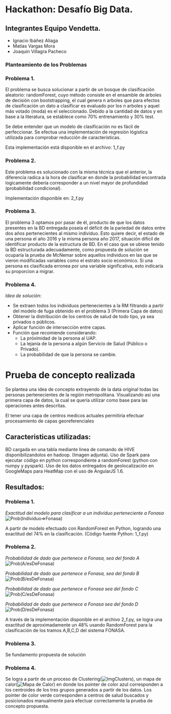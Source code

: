 # Hackathon: Desafío Big Data.

## Integrantes Equipo Vendetta.
- Ignacio Ibáñez Aliaga
- Matías Vargas Mora
- Joaquín Villagra Pacheco

### Planteamiento de los Problemas
### Problema 1.
El problema se busca solucionar a partir de un bosque de clasificación aleatorio: randomForest, cuyo método consiste en el ensamble
de árboles de decisión con bootstrapping, el cual genera n arboles que para efectos de clasificación un dato a clasificar es evaluado por los 
n arboles y aquel más votado (moda) es el seleccionado.
Debido a la cantidad de datos y en base a la literatura, se establece como 70% entrenamiento y 30% test.

Se debe entender que un modelo de clasificación no es fácil de perfeccionar.
Se efectua una implementación de regresión lógistica utilizada para comprobar reducción de caracteristicas.

Esta implementación está disponible en el archivo: 1_f.py

### Problema 2.
Este problema es solucionado con la misma técnica que el anterior, la diferencia radica a la hora de clasificar en donde la probabilidad 
encontrada logicamente debería corresponder a un nivel mayor de profundidad (probabilidad condicional).

Implementación disponible en: 2_f.py

### Problema 3.
El problema 3 optamos por pasar de él, producto de que los datos presentes en la BD entregada poseía el déficit de la pariedad de
datos entre dos años pertenecientes al mismo individuo. Esto quiere decir, el estado de una persona el año 2016 y la misma persona año 2017,
 situación dificil de identificar producto de la estructura de BD.
En el caso que se ubiese tenido la BD estructurada adecuadamente, como propuesta de solución se ocuparía la prueba de McNemar sobre aquellos
 individuos en las que se vieron modificadas variables como el estrato socio económico.
Si una persona es clasificada erronea por una variable significativa, esto indicaría su proporcion a migrar.

### Problema 4.
*Idea de solución*:
- Se extraen todos los individuos pertenecientes a la RM filtrando a partir del modelo de fuga obtenido en el problema 3 (Primera Capa de datos)
- Obtener la distribución de los centros de salud de todo tipo, ya sea privados o públicos.
- Aplicar función de intersección entre capas. 
- Función que recomiende considerando:
	- La próximidad de la persona al UAP.
	- La lejanía de la persona a algún Servicio de Salud (Público o Privado).
	- La probabilidad de que la persona se cambie.

# Prueba de concepto realizada
Se plantea una idea de concepto extrayendo de la data original todas las personas pertenecientes de la región metropolitana. Visualizando 
así una primera capa de datos, la cual se quería utilizar como base para las operaciones antes descritas. 

El tener una capa de centros medicos actuales permitiría efectuar procesamiento de capas georeferenciales 

## Caracteristicas utilizadas:
BD cargada en una tabla mediante linea de comando de HIVE disponibilizandolos en hadoop. (Imagen adjunta).
Uso de Spark para ejecutar código en python correspondiente a randomForest (python con numpy y pyspark).
Uso de los datos entregados de geolocalización en GoogleMaps para HeatMap con el uso de AngularJS 1.6.

## Resultados:

### Problema 1.
*Exactitud del modelo para clasificar a un individuo perteneciente a Fonasa*
![Prob(Individuo=>Fonasa)](https://github.com/JoaquinVillagra/Desafio_hackaton/tree/master/Imagenes/ExactitudDelModelo_desafio1.png)

A partir de modelo efectuado con RandomForest en Python, logrando una exactitud del 74% en la clasificación. (Código fuente Python: 1_f.py) 

### Problema 2.
*Probabilidad de dado que pertenece a Fonasa, sea del fondo A*
![Prob(A/esDeFonasa)](https://github.com/JoaquinVillagra/Desafio_hackaton/tree/master/Imagenes/TramoA.png)

*Probabilidad de dado que pertenece a Fonasa, sea del fondo B*
![Prob(B/esDeFonasa)](https://github.com/JoaquinVillagra/Desafio_hackaton/tree/master/Imagenes/TramoB.png)

*Probabilidad de dado que pertenece a Fonasa sea del fondo C*
![Prob(C/esDeFonasa)](https://github.com/JoaquinVillagra/Desafio_hackaton/tree/master/Imagenes/TramoC.png)

*Probabilidad de dado que pertenece a Fonasa sea del fondo D*
![Prob(D/esDeFonasa)](https://github.com/JoaquinVillagra/Desafio_hackaton/tree/master/Imagenes/TramoD.png)

A través de la implementación disponible en el archivo 2_f.py, se logra una exactitud de aproximadamente un 48% usando RandomForest para la clasificación de los tramos A,B,C,D del sistema FONASA. 

### Problema 3.
Se fundamento propuesta de solución

### Problema 4.
Se logra a partir de un proceso de Clustering(![ImgClusters](https://github.com/JoaquinVillagra/Desafio_hackaton/tree/master/Imagenes/clustering.png)), un mapa de calor(![Mapa de Calor](https://github.com/JoaquinVillagra/Desafio_hackaton/tree/master/Imagenes/mapa_calor.png)) en donde los pointer de color azul corresponden a los centroides de los tres grupos generados a partir de los datos. Los pointer de color verde corresponden a centros de salud buscados y posicionados manualmente para efectuar correctamente la prueba de concepto propuesta. 






